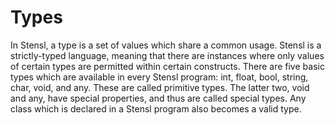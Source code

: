 # Types

In Stensl, a type is a set of values which share a common usage. Stensl is a strictly-typed language, meaning that there are instances where only values of certain types are permitted within certain constructs. There are five basic types which are available in every Stensl program: int, float, bool, string, char, void, and any. These are called primitive types. The latter two, void and any, have special properties, and thus are called special types. Any class which is declared in a Stensl program also becomes a valid type.
